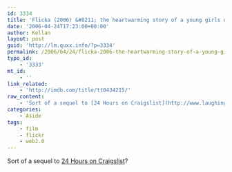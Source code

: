 ```yaml
---
id: 3334
title: 'Flicka (2006) &#8211; the heartwarming story of a young girls discovery of photography'
date: '2006-04-24T17:23:00+00:00'
author: Kellan
layout: post
guid: 'http://lm.quxx.info/?p=3334'
permalink: /2006/04/24/flicka-2006-the-heartwarming-story-of-a-young-girls-discovery-of-photography/
typo_id:
    - '3333'
mt_id:
    - ''
link_related:
    - 'http://imdb.com/title/tt0434215/'
raw_content:
    - 'Sort of a sequel to [24 Hours on Craigslist](http://www.laughingmeme.org/articles/2006/04/14/24-hours-on-craigslist)?'
categories:
    - Aside
tags:
    - film
    - flickr
    - web2.0
---
```


Sort of a sequel to [24 Hours on Craigslist](http://www.laughingmeme.org/articles/2006/04/14/24-hours-on-craigslist)?